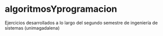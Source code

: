 # algoritmosYprogramacion
Ejercicios desarrollados a lo largo del segundo semestre de ingeniería de sistemas (unimagadalena)
